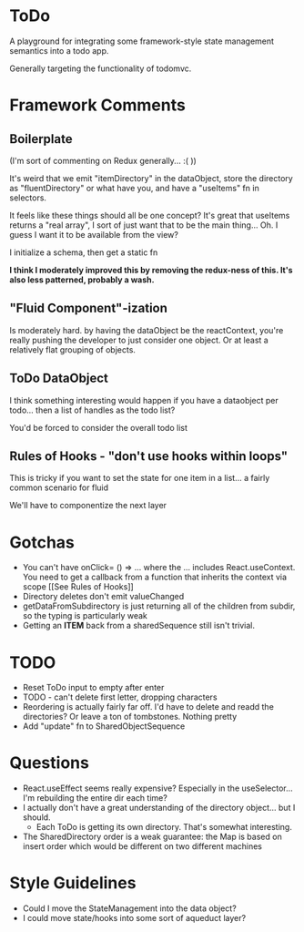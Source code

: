 # ToDo
A playground for integrating some framework-style state management semantics into a todo app.

Generally targeting the functionality of todomvc.

# Framework Comments
##  Boilerplate

(I'm sort of commenting on Redux generally... :( ))

It's weird that we emit "itemDirectory" in the dataObject, store the directory as "fluentDirectory" or what have you, and have a "useItems" fn in selectors.

It feels like these things should all be one concept? It's great that useItems returns a "real array", I sort of just want that to be the main thing... Oh. I guess I want it to be available from the view?

I initialize a schema, then get a static fn 

**I think I moderately improved this by removing the redux-ness of this. It's also less patterned, probably a wash.** 

## "Fluid Component"-ization

Is moderately hard. by having the dataObject be the reactContext, you're really pushing the developer to just consider one object. Or at least a relatively flat grouping of objects.

## ToDo DataObject

I think something interesting would happen if you have a dataobject per todo... then a list of handles as the todo list?

You'd be forced to consider the overall todo list

## Rules of Hooks - "don't use hooks within loops"
This is tricky if you want to set the state for one item in a list... a fairly common scenario for fluid

We'll have to componentize the next layer

# Gotchas
* You can't have onClick= () => ... where the ... includes React.useContext. You need to get a callback from a function that inherits the context via scope [[See Rules of Hooks]]
* Directory deletes don't emit valueChanged
* getDataFromSubdirectory is just returning all of the children from subdir, so the typing is particularly weak
* Getting an **ITEM** back from a sharedSequence still isn't trivial.

# TODO
* Reset ToDo input to empty after enter
* TODO - can't delete first letter, dropping characters
* Reordering is actually fairly far off. I'd have to delete and readd the directories? Or leave a ton of tombstones. Nothing pretty
* Add "update" fn to SharedObjectSequence 

# Questions
* React.useEffect seems really expensive? Especially in the useSelector... I'm rebuilding the entire dir each time?
* I actually don't have a great understanding of the directory object... but I should.
    * Each ToDo is getting its own directory. That's somewhat interesting.
* The SharedDirectory order is a weak guarantee: the Map is based on insert order which would be different on two different machines

# Style Guidelines
* Could I move the StateManagement into the data object?
* I could move state/hooks into some sort of aqueduct layer?